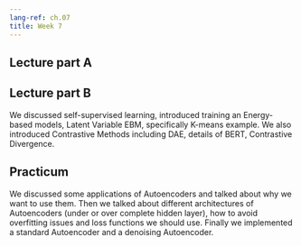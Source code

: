 ```yaml
---
lang-ref: ch.07
title: Week 7
---
```


## Lecture part A



## Lecture part B

We discussed self-supervised learning, introduced training an Energy-based models, Latent Variable EBM, specifically K-means example. We also introduced Contrastive Methods including DAE, details of BERT, Contrastive Divergence.

## Practicum
We discussed some applications of Autoencoders and talked about why we want to use them. Then we talked about different architectures of Autoencoders (under or over complete hidden layer), how to avoid overfitting issues and loss functions we should use. Finally we implemented a standard Autoencoder and a denoising Autoencoder.
